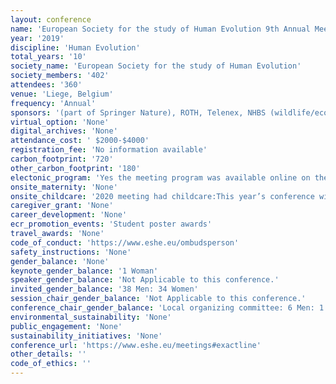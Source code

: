```yaml
---
layout: conference 
name: 'European Society for the study of Human Evolution 9th Annual Meeting'
year: '2019'
discipline: 'Human Evolution'
total_years: '10'
society_name: 'European Society for the study of Human Evolution'
society_members: '402'
attendees: '360'
venue: 'Liege, Belgium'
frequency: 'Annual'
sponsors: '(part of Springer Nature), ROTH, Telenex, NHBS (wildlife/ecology/conservation)'
virtual_option: 'None'
digital_archives: 'None'
attendance_cost: ' $2000-$4000'
registration_fee: 'No information available'
carbon_footprint: '720'
other_carbon_footprint: '180'
electonic_program: 'Yes the meeting program was available online on the conference website.'
onsite_maternity: 'None'
onsite_childcare: '2020 meeting had childcare:This year’s conference will include childcare for parents who wish to attend the conference. Childcare will be offered at no additional cost and will be available all day. It will be provided by a reputable, certified and insured local company. Spaces are limited to 5 (0-3 year olds) and 15 (3-12 year olds). Please register your interest for on-site childcare during registration, and include information such as the language your child speaks, dietary restrictions, allergies, or other important information.'
caregiver_grant: 'None'
career_development: 'None'
ecr_promotion_events: 'Student poster awards'
travel_awards: 'None'
code_of_conduct: 'https://www.eshe.eu/ombudsperson'
safety_instructions: 'None'
gender_balance: 'None'
keynote_gender_balance: '1 Woman'
speaker_gender_balance: 'Not Applicable to this conference.'
invited_gender_balance: '38 Men: 34 Women'
session_chair_gender_balance: 'Not Applicable to this conference.'
conference_chair_gender_balance: 'Local organizing committee: 6 Men: 1 Woman'
environmental_sustainability: 'None'
public_engagement: 'None'
sustainability_initiatives: 'None'
conference_url: 'https://www.eshe.eu/meetings#exactline'
other_details: ''
code_of_ethics: ''
---
```

